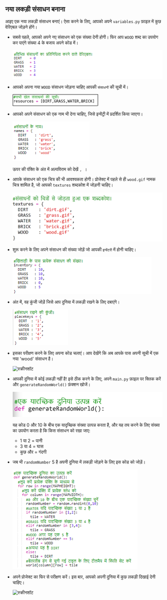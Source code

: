 ## नया लकड़ी संसाधन बनाना

आइए एक नया लकड़ी संसाधन बनाएं। ऐसा करने के लिए, आपको अपने ` variables.py ` फ़ाइल में कुछ वेरिएबल जोड़ने होंगे।

+ सबसे पहले, आपको अपने नए संसाधन को एक संख्या देनी होगी। फिर आप ` WOOD ` शब्द का उपयोग कर पाएंगे संख्या 4 के बजाय अपने कोड में।
    
    ![स्क्रीनशॉट](images/craft-wood-const.png)

+ आपको अपना नया `WOOD` संसाधन जोड़ना चाहिए आपकी `संसाधनों` की सूची में।
    
    ![स्क्रीनशॉट](images/craft-wood-resources.png)

+ आपको अपने संसाधन को एक नाम भी देना चाहिए, जिसे इन्वेंट्री में प्रदर्शित किया जाएगा।
    
    ![स्क्रीनशॉट](images/craft-wood-name.png)
    
    ऊपर की पंक्ति के अंत में अल्पविराम को देखें `, `।

+ आपके संसाधन को एक चित्र की भी आवश्यकता होगी। प्रोजेक्ट में पहले से ही `wood.gif` नामक चित्र शामिल है, जो आपको `textures` शब्दकोश में जोड़नी चाहिए।
    
    ![स्क्रीनशॉट](images/craft-wood-texture.png)

+ शुरू करने के लिए अपने संसाधन की संख्या जोड़ें जो आपकी `इन्वेंटरी` में होनी चाहिए।
    
    ![स्क्रीनशॉट](images/craft-wood-inventory.png)

+ अंत में, वह कुंजी जोड़ें जिसे आप दुनिया में लकड़ी रखने के लिए दबाएंगे।
    
    ![स्क्रीनशॉट](images/craft-wood-placekey.png)

+ इसका परीक्षण करने के लिए अपना कोड चलाएं। आप देखेंगे कि अब आपके पास अपनी सूची में एक नया 'wood' संसाधन है।
    
    ![स्क्रीनशॉट](images/craft-wood-test.png)

+ आपकी दुनिया में कोई लकड़ी नहीं है! इसे ठीक करने के लिए, अपने `main.py` फ़ाइल पर क्लिक करें और `generateRandomWorld()` फ़ंक्शन खोजें।
    
    ![स्क्रीनशॉट](images/craft-wood-random1.png)
    
    यह कोड 0 और 10 के बीच एक यादृच्छिक संख्या उत्पन्न करता है, और यह तय करने के लिए संख्या का उपयोग करता है कि किस संसाधन को रखा जाए:
    
    + 1 या 2 = पानी
    + 3 या 4 = घास
    + कुछ और = गंदगी

+ जब भी `randomNumber` 5 है अपनी दुनिया में लकड़ी जोड़ने के लिए इस कोड को जोड़ें।
    
    ![स्क्रीनशॉट](images/craft-wood-random2.png)

+ अपने प्रोजेक्ट का फिर से परीक्षण करें। इस बार, आपको अपनी दुनिया में कुछ लकड़ी दिखाई देनी चाहिए।
    
    ![स्क्रीनशॉट](images/craft-wood-test2.png)